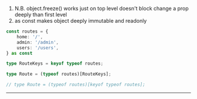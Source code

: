 1. N.B. object.freeze() works just on top level doesn't block change a prop deeply than first level
2. as const makes object deeply immutable and readonly
 
```ts
const routes = {
	home: '/',
	admin: '/admin',
	users: '/users',
} as const

type RouteKeys = keyof typeof routes;

type Route = (typeof routes)[RouteKeys];

// type Route = (typeof routes)[keyof typeof routes];
```

---